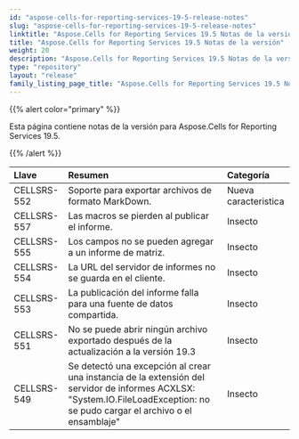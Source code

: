 ```yaml
---
id: "aspose-cells-for-reporting-services-19-5-release-notes"
slug: "aspose-cells-for-reporting-services-19-5-release-notes"
linktitle: "Aspose.Cells for Reporting Services 19.5 Notas de la versión"
title: "Aspose.Cells for Reporting Services 19.5 Notas de la versión"
weight: 20
description: "Aspose.Cells for Reporting Services 19.5 Notas de la versión – the latest updates and fixes."
type: "repository"
layout: "release"
family_listing_page_title: "Aspose.Cells for Reporting Services 19.5 Notas de la versión"
---
```

{{% alert color="primary" %}} 

Esta página contiene notas de la versión para Aspose.Cells for Reporting Services 19.5.

{{% /alert %}} 

|**Llave**|**Resumen**|**Categoría**|
|:- |:- |:- |
|CELLSRS-552|Soporte para exportar archivos de formato MarkDown.|Nueva caracteristica|
|CELLSRS-557|Las macros se pierden al publicar el informe.|Insecto|
|CELLSRS-555|Los campos no se pueden agregar a un informe de matriz.|Insecto|
|CELLSRS-554|La URL del servidor de informes no se guarda en el cliente.|Insecto|
|CELLSRS-553|La publicación del informe falla para una fuente de datos compartida.|Insecto|
|CELLSRS-551|No se puede abrir ningún archivo exportado después de la actualización a la versión 19.3|Insecto|
|CELLSRS-549|Se detectó una excepción al crear una instancia de la extensión del servidor de informes ACXLSX: "System.IO.FileLoadException: no se pudo cargar el archivo o el ensamblaje"|Insecto|

